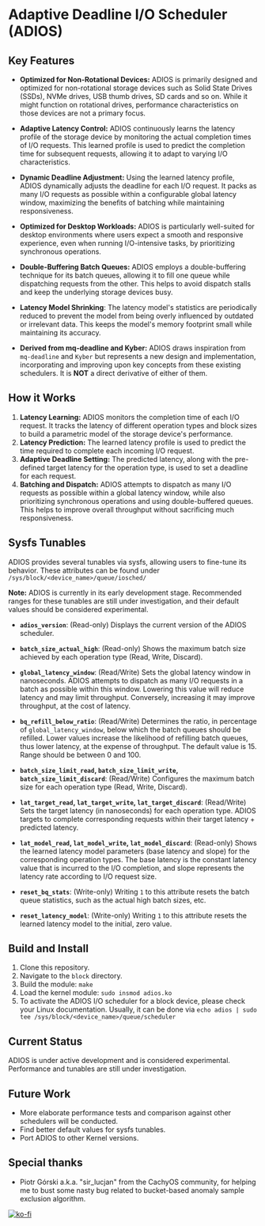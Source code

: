# Adaptive Deadline I/O Scheduler (ADIOS)

## Key Features

*   **Optimized for Non-Rotational Devices:** ADIOS is primarily designed and optimized for non-rotational storage devices such as Solid State Drives (SSDs), NVMe drives, USB thumb drives, SD cards and so on. While it might function on rotational drives, performance characteristics on those devices are not a primary focus.

*   **Adaptive Latency Control:** ADIOS continuously learns the latency profile of the storage device by monitoring the actual completion times of I/O requests. This learned profile is used to predict the completion time for subsequent requests, allowing it to adapt to varying I/O characteristics.

*   **Dynamic Deadline Adjustment:** Using the learned latency profile, ADIOS dynamically adjusts the deadline for each I/O request. It packs as many I/O requests as possible within a configurable global latency window, maximizing the benefits of batching while maintaining responsiveness.

*   **Optimized for Desktop Workloads:** ADIOS is particularly well-suited for desktop environments where users expect a smooth and responsive experience, even when running I/O-intensive tasks, by prioritizing synchronous operations.

*   **Double-Buffering Batch Queues:** ADIOS employs a double-buffering technique for its batch queues, allowing it to fill one queue while dispatching requests from the other. This helps to avoid dispatch stalls and keep the underlying storage devices busy.
    
*   **Latency Model Shrinking**: The latency model's statistics are periodically reduced to prevent the model from being overly influenced by outdated or irrelevant data. This keeps the model's memory footprint small while maintaining its accuracy.

*   **Derived from mq-deadline and Kyber:** ADIOS draws inspiration from `mq-deadline` and `Kyber` but represents a new design and implementation, incorporating and improving upon key concepts from these existing schedulers. It is **NOT** a direct derivative of either of them.

## How it Works

1.  **Latency Learning:** ADIOS monitors the completion time of each I/O request. It tracks the latency of different operation types and block sizes to build a parametric model of the storage device's performance.
2.  **Latency Prediction:** The learned latency profile is used to predict the time required to complete each incoming I/O request.
3.  **Adaptive Deadline Setting:** The predicted latency, along with the pre-defined target latency for the operation type, is used to set a deadline for each request.
4.  **Batching and Dispatch:** ADIOS attempts to dispatch as many I/O requests as possible within a global latency window, while also prioritizing synchronous operations and using double-buffered queues. This helps to improve overall throughput without sacrificing much responsiveness.

## Sysfs Tunables

ADIOS provides several tunables via sysfs, allowing users to fine-tune its behavior. These attributes can be found under `/sys/block/<device_name>/queue/iosched/`

**Note:** ADIOS is currently in its early development stage. Recommended ranges for these tunables are still under investigation, and their default values should be considered experimental.

*   **`adios_version`**: (Read-only) Displays the current version of the ADIOS scheduler.

*   **`batch_size_actual_high`**: (Read-only) Shows the maximum batch size achieved by each operation type (Read, Write, Discard).

*   **`global_latency_window`**: (Read/Write) Sets the global latency window in nanoseconds. ADIOS attempts to dispatch as many I/O requests in a batch as possible within this window. Lowering this value will reduce latency and may limit throughput. Conversely, increasing it may improve throughput, at the cost of latency.

*   **`bq_refill_below_ratio`**: (Read/Write) Determines the ratio, in percentage of `global_latency_window`, below which the batch queues should be refilled. Lower values increase the likelihood of refilling batch queues, thus lower latency, at the expense of throughput. The default value is 15. Range should be between 0 and 100.
     
*   **`batch_size_limit_read`, `batch_size_limit_write`, `batch_size_limit_discard`**: (Read/Write) Configures the maximum batch size for each operation type (Read, Write, Discard). 

*   **`lat_target_read`, `lat_target_write`, `lat_target_discard`**: (Read/Write)  Sets the target latency (in nanoseconds) for each operation type.  ADIOS targets to complete corresponding requests within their target latency + predicted latency.

*   **`lat_model_read`, `lat_model_write`, `lat_model_discard`**: (Read-only) Shows the learned latency model parameters (base latency and slope) for the corresponding operation types. The base latency is the constant latency value that is incurred to the I/O completion, and slope represents the latency rate according to I/O request size.

*   **`reset_bq_stats`**: (Write-only) Writing `1` to this attribute resets the batch queue statistics, such as the actual high batch sizes, etc.

*   **`reset_latency_model`**: (Write-only) Writing `1` to this attribute resets the learned latency model to the initial, zero value.

## Build and Install

1.  Clone this repository.
2.  Navigate to the `block` directory.
3.  Build the module: `make`
4.  Load the kernel module: `sudo insmod adios.ko`
5.  To activate the ADIOS I/O scheduler for a block device, please check your Linux documentation. Usually, it can be done via `echo adios | sudo tee /sys/block/<device_name>/queue/scheduler`

## Current Status

ADIOS is under active development and is considered experimental. Performance and tunables are still under investigation.

## Future Work
* More elaborate performance tests and comparison against other schedulers will be conducted.
* Find better default values for sysfs tunables.
* Port ADIOS to other Kernel versions.

## Special thanks
* Piotr Górski a.k.a. "sir_lucjan" from the CachyOS community, for helping me to bust some nasty bug related to bucket-based anomaly sample exclusion algorithm.

[![ko-fi](https://ko-fi.com/img/githubbutton_sm.svg)](https://ko-fi.com/Y8Y5NHO2I)

